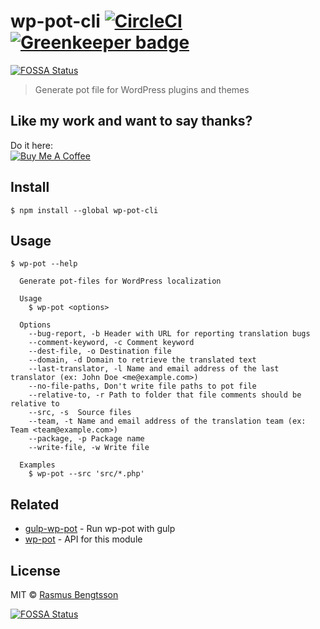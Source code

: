 # wp-pot-cli [![CircleCI](https://circleci.com/gh/rasmusbe/wp-pot-cli/tree/master.svg?style=svg)](https://circleci.com/gh/rasmusbe/wp-pot-cli/tree/master) [![Greenkeeper badge](https://badges.greenkeeper.io/rasmusbe/wp-pot-cli.svg)](https://greenkeeper.io/)
[![FOSSA Status](https://app.fossa.io/api/projects/git%2Bgithub.com%2Fwp-pot%2Fwp-pot-cli.svg?type=shield)](https://app.fossa.io/projects/git%2Bgithub.com%2Fwp-pot%2Fwp-pot-cli?ref=badge_shield)

> Generate pot file for WordPress plugins and themes

## Like my work and want to say thanks?
Do it here:  
<a href="https://www.buymeacoffee.com/rasmus" target="_blank"><img src="https://www.buymeacoffee.com/assets/img/custom_images/orange_img.png" alt="Buy Me A Coffee" style="height: auto !important;width: auto !important;" ></a>

## Install

```
$ npm install --global wp-pot-cli
```

## Usage

```
$ wp-pot --help

  Generate pot-files for WordPress localization

  Usage
    $ wp-pot <options>

  Options
    --bug-report, -b Header with URL for reporting translation bugs
    --comment-keyword, -c Comment keyword
    --dest-file, -o Destination file
    --domain, -d Domain to retrieve the translated text
    --last-translator, -l Name and email address of the last translator (ex: John Doe <me@example.com>)
    --no-file-paths, Don't write file paths to pot file
    --relative-to, -r Path to folder that file comments should be relative to
    --src, -s  Source files
    --team, -t Name and email address of the translation team (ex: Team <team@example.com>)
    --package, -p Package name
    --write-file, -w Write file

  Examples
    $ wp-pot --src 'src/*.php'
```

## Related

- [gulp-wp-pot](https://github.com/rasmusbe/gulp-wp-pot) - Run wp-pot with gulp
- [wp-pot](https://github.com/rasmusbe/wp-pot) - API for this module

## License

MIT © [Rasmus Bengtsson](https://github.com/rasmusbe)


[![FOSSA Status](https://app.fossa.io/api/projects/git%2Bgithub.com%2Fwp-pot%2Fwp-pot-cli.svg?type=large)](https://app.fossa.io/projects/git%2Bgithub.com%2Fwp-pot%2Fwp-pot-cli?ref=badge_large)